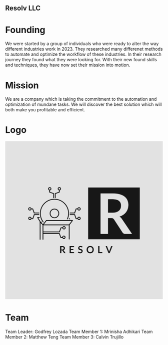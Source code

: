 ## Resolv LLC ##
# Founding #
  We were started by a group of individuals who were ready to alter the way different industries work in 2023. They researched many differenet methods to automate and optimize the workflow of these industries. In their research journey they found what they were looking for. With their new found skills and techniques, they have now set their mission into motion.
# Mission #
  We are a company which is taking the commitment to the automation and optimization of mundane tasks. We will discover the best solution which will both make you profitable and efficient. 
# Logo #
![default view of team logo](https://github.com/Ctr011/Resolv-LLC/blob/a3026d0b942bafe60a05fe0d1d60c6aaa198044c/logo/Resolv-logos.jpeg)
# Team #
Team Leader: Godfrey Lozada
Team Member 1: Mrinisha Adhikari
Team Member 2: Matthew Teng
Team Member 3: Calvin Trujillo
